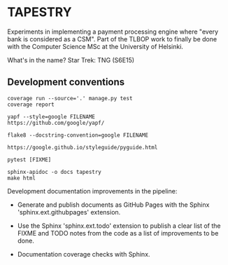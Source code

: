 TAPESTRY
========

Experiments in implementing a payment processing engine where "every
bank is considered as a CSM". Part of the TLBOP work to finally be
done with the Computer Science MSc at the University of Helsinki.

What's in the name? Star Trek: TNG (S6E15)


Development conventions
-----------------------

    coverage run --source='.' manage.py test
	coverage report

	yapf --style=google FILENAME
	https://github.com/google/yapf/

	flake8 --docstring-convention=google FILENAME

	https://google.github.io/styleguide/pyguide.html

	pytest [FIXME]

	sphinx-apidoc -o docs tapestry
	make html

Development documentation improvements in the pipeline:

  * Generate and publish documents as GitHub Pages with the Sphinx
    'sphinx.ext.githubpages' extension.

  * Use the Sphinx 'sphinx.ext.todo' extension to publish a clear list
    of the FIXME and TODO notes from the code as a list of
    improvements to be done.

  * Documentation coverage checks with Sphinx.
